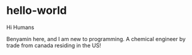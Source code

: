 # hello-world

Hi Humans

Benyamin here, and I am new to programming. A chemical engineer by trade from canada residing in the US! 
